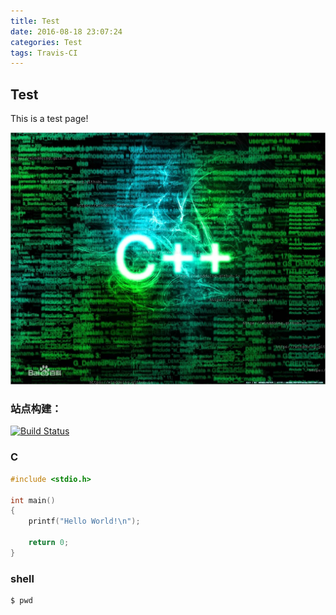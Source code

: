 ```yaml
---
title: Test 
date: 2016-08-18 23:07:24
categories: Test
tags: Travis-CI
---
```



## Test

This is a test page!

![test](/images/code_c++.jpg)

<!--more-->

### 站点构建：

[![Build Status](https://travis-ci.org/Winddoing/Winddoing.github.io.svg?branch=web_source)](https://travis-ci.org/Winddoing/Winddoing.github.io)

### C

```C
#include <stdio.h>

int main()
{
	printf("Hello World!\n");

	return 0;
}
```

### shell

``` bash
$ pwd
```
